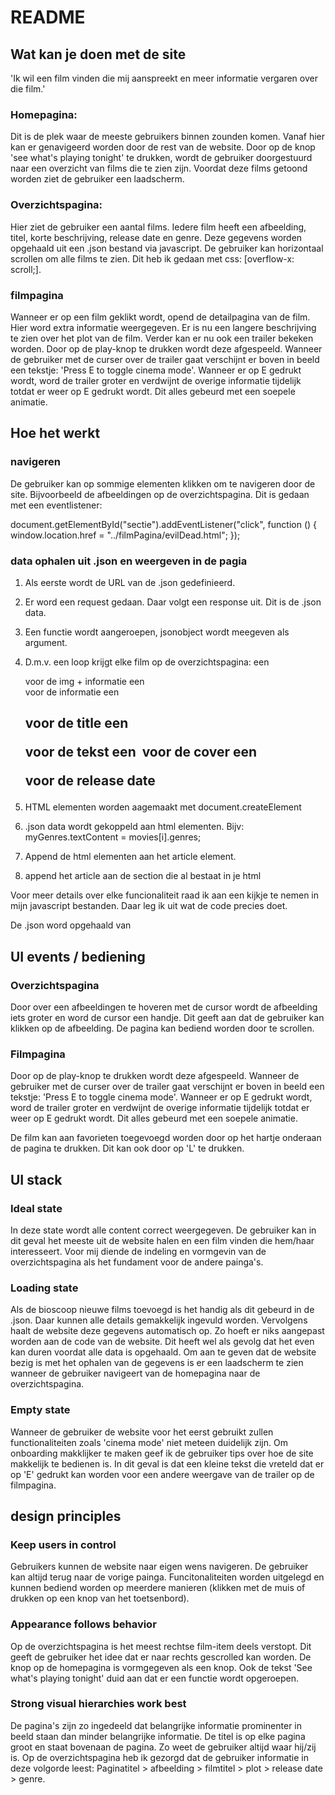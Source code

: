 # README



## Wat kan je doen met de site

'Ik wil een film vinden die mij aanspreekt en meer informatie vergaren over die film.'

### Homepagina:
Dit is de plek waar de meeste gebruikers binnen zounden komen. Vanaf hier kan er genavigeerd worden door de rest van de website. Door op de knop 'see what's playing tonight' te drukken, wordt de gebruiker doorgestuurd naar een overzicht van films die te zien zijn. Voordat deze films getoond worden ziet de gebruiker een laadscherm. 

### Overzichtspagina:
Hier ziet de gebruiker een aantal films. Iedere film heeft een afbeelding, titel, korte beschrijving, release date en genre. Deze gegevens worden opgehaald uit een .json bestand via javascript.
De gebruiker kan horizontaal scrollen om alle films te zien. Dit heb ik gedaan met css: [overflow-x: scroll;].

### filmpagina
Wanneer er op een film geklikt wordt, opend de detailpagina van de film. Hier word extra informatie weergegeven. Er is nu een langere beschrijving te zien over het plot van de film. Verder kan er nu ook een trailer bekeken worden. Door op de play-knop te drukken wordt deze afgespeeld. Wanneer de gebruiker met de curser over de trailer gaat verschijnt er boven in beeld een tekstje: 'Press E to toggle cinema mode'. Wanneer er op E gedrukt wordt, word de trailer groter en verdwijnt de overige informatie tijdelijk totdat er weer op E gedrukt wordt. Dit alles gebeurd met een soepele animatie. 



## Hoe het werkt

### navigeren
De gebruiker kan op sommige elementen klikken om te navigeren door de site. Bijvoorbeeld de afbeeldingen op de overzichtspagina. Dit is gedaan met een eventlistener: 

document.getElementById("sectie").addEventListener("click", function () {
    window.location.href = "../filmPagina/evilDead.html";
});

### data ophalen uit .json en weergeven in de pagia
1. Als eerste wordt de URL van de .json gedefinieerd.
2. Er word een request gedaan. Daar volgt een response uit. Dit is de .json data.
3. Een functie wordt aangeroepen, jsonobject wordt meegeven als argument.
4. D.m.v. een loop krijgt elke film op de overzichtspagina:
  een <article> voor de img + informatie
  een <div> voor de informatie
  een <h2> voor de title
  een <p> voor de tekst
  een <img> voor de cover
  een <p> voor de release date

5. HTML elementen worden aagemaakt met document.createElement
6. .json data wordt gekoppeld aan html elementen. Bijv: myGenres.textContent = movies[i].genres;
7. Append de html elementen aan het article element.
8. append het article aan de section die al bestaat in je html


Voor meer details over elke funcionaliteit raad ik aan een kijkje te nemen in mijn javascript bestanden. Daar leg ik uit wat de code precies doet.

De .json word opgehaald van 



## UI events / bediening

### Overzichtspagina
Door over een afbeeldingen te hoveren met de cursor wordt de afbeelding iets groter en word de cursor een handje. Dit geeft aan dat de gebruiker kan klikken op de afbeelding. 
De pagina kan bediend worden door te scrollen.

### Filmpagina
Door op de play-knop te drukken wordt deze afgespeeld. Wanneer de gebruiker met de curser over de trailer gaat verschijnt er boven in beeld een tekstje: 'Press E to toggle cinema mode'. Wanneer er op E gedrukt wordt, word de trailer groter en verdwijnt de overige informatie tijdelijk totdat er weer op E gedrukt wordt. Dit alles gebeurd met een soepele animatie. 

De film kan aan favorieten toegevoegd worden door op het hartje onderaan de pagina te drukken. Dit kan ook door op 'L' te drukken. 



## UI stack

### Ideal state
In deze state wordt alle content correct weergegeven. De gebruiker kan in dit geval het meeste uit de website halen en een film vinden die hem/haar interesseert.
Voor mij diende de indeling en vormgevin van de overzichtspagina als het fundament voor de andere painga's. 

### Loading state
Als de bioscoop nieuwe films toevoegd is het handig als dit gebeurd in de .json. Daar kunnen alle details gemakkelijk ingevuld worden. Vervolgens haalt de website deze gegevens automatisch op. Zo hoeft er niks aangepast worden aan de code van de website. Dit heeft wel als gevolg dat het even kan duren voordat alle data is opgehaald. Om aan te geven dat de website bezig is met het ophalen van de gegevens is er een laadscherm te zien wanneer de gebruiker navigeert van de homepagina naar de overzichtspagina. 

### Empty state
Wanneer de gebruiker de website voor het eerst gebruikt zullen functionaliteiten zoals 'cinema mode' niet meteen duidelijk zijn. Om onboarding makklijker te maken geef ik de gebruiker tips over hoe de site makkelijk te bedienen is. In dit geval is dat een kleine tekst die vreteld dat er op 'E' gedrukt kan worden voor een andere weergave van de trailer op de filmpagina.



## design principles

### Keep users in control
Gebruikers kunnen de website naar eigen wens navigeren. De gebruiker kan altijd terug naar de vorige painga. Funcitonaliteiten worden uitgelegd en kunnen bediend worden op meerdere manieren (klikken met de muis of drukken op een knop van het toetsenbord).

### Appearance follows behavior
Op de overzichtspagina is het meest rechtse film-item deels verstopt. Dit geeft de gebruiker het idee dat er naar rechts gescrolled kan worden.
De knop op de homepagina is vormgegeven als een knop. Ook de tekst 'See what's playing tonight' duid aan dat er een functie wordt opgeroepen.

### Strong visual hierarchies work best
De pagina's zijn zo ingedeeld dat belangrijke informatie prominenter in beeld staan dan minder belangrijke informatie.
De titel is op elke pagina groot en staat bovenaan de pagina. Zo weet de gebruiker altijd waar hij/zij is. 
Op de overzichtspagina heb ik gezorgd dat de gebruiker informatie in deze volgorde leest: Paginatitel > afbeelding > filmtitel > plot > release date > genre.

